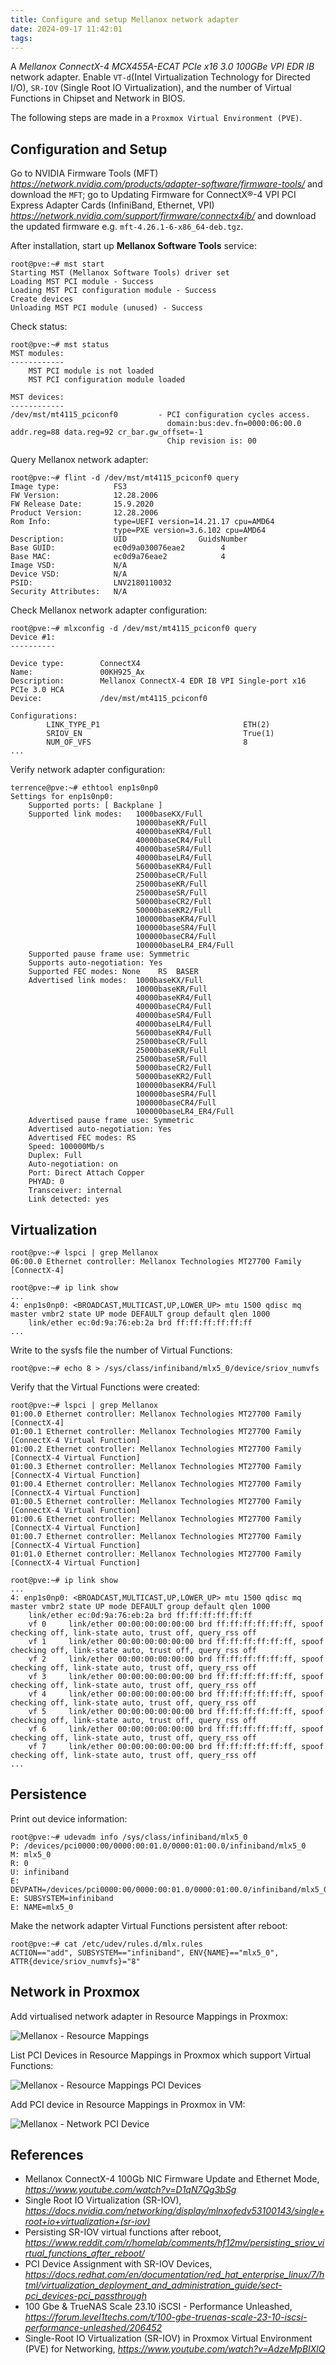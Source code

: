 ```yaml
---
title: Configure and setup Mellanox network adapter
date: 2024-09-17 11:42:01
tags:
---
```


A _Mellanox ConnectX-4 MCX455A-ECAT PCIe x16 3.0 100GBe VPI EDR IB_ network adapter. Enable `VT-d`(Intel Virtualization Technology for Directed I/O), `SR-IOV` (Single Root IO Virtualization), and the number of Virtual Functions in Chipset and Network in BIOS.

The following steps are made in a `Proxmox Virtual Environment (PVE)`.


Configuration and Setup
-----------------------

Go to NVIDIA Firmware Tools (MFT) _https://network.nvidia.com/products/adapter-software/firmware-tools/_ and download the `MFT`; go to Updating Firmware for ConnectX®-4 VPI PCI Express Adapter Cards (InfiniBand, Ethernet, VPI) _https://network.nvidia.com/support/firmware/connectx4ib/_ and download the updated firmware e.g. `mft-4.26.1-6-x86_64-deb.tgz`.

After installation, start up **Mellanox Software Tools** service:

```
root@pve:~# mst start
Starting MST (Mellanox Software Tools) driver set
Loading MST PCI module - Success
Loading MST PCI configuration module - Success
Create devices
Unloading MST PCI module (unused) - Success
```

Check status:

```
root@pve:~# mst status
MST modules:
------------
    MST PCI module is not loaded
    MST PCI configuration module loaded

MST devices:
------------
/dev/mst/mt4115_pciconf0         - PCI configuration cycles access.
                                   domain:bus:dev.fn=0000:06:00.0 addr.reg=88 data.reg=92 cr_bar.gw_offset=-1
                                   Chip revision is: 00
```

Query Mellanox network adapter:

```
root@pve:~# flint -d /dev/mst/mt4115_pciconf0 query
Image type:            FS3
FW Version:            12.28.2006
FW Release Date:       15.9.2020
Product Version:       12.28.2006
Rom Info:              type=UEFI version=14.21.17 cpu=AMD64
                       type=PXE version=3.6.102 cpu=AMD64
Description:           UID                GuidsNumber
Base GUID:             ec0d9a030076eae2        4
Base MAC:              ec0d9a76eae2            4
Image VSD:             N/A
Device VSD:            N/A
PSID:                  LNV2180110032
Security Attributes:   N/A
```

Check Mellanox network adapter configuration:

```
root@pve:~# mlxconfig -d /dev/mst/mt4115_pciconf0 query
Device #1:
----------

Device type:        ConnectX4
Name:               00KH925_Ax
Description:        Mellanox ConnectX-4 EDR IB VPI Single-port x16 PCIe 3.0 HCA
Device:             /dev/mst/mt4115_pciconf0

Configurations:
        LINK_TYPE_P1                                ETH(2)
        SRIOV_EN                                    True(1)
        NUM_OF_VFS                                  8
...
```

Verify network adapter configuration:

```
terrence@pve:~# ethtool enp1s0np0
Settings for enp1s0np0:
	Supported ports: [ Backplane ]
	Supported link modes:   1000baseKX/Full
	                        10000baseKR/Full
	                        40000baseKR4/Full
	                        40000baseCR4/Full
	                        40000baseSR4/Full
	                        40000baseLR4/Full
	                        56000baseKR4/Full
	                        25000baseCR/Full
	                        25000baseKR/Full
	                        25000baseSR/Full
	                        50000baseCR2/Full
	                        50000baseKR2/Full
	                        100000baseKR4/Full
	                        100000baseSR4/Full
	                        100000baseCR4/Full
	                        100000baseLR4_ER4/Full
	Supported pause frame use: Symmetric
	Supports auto-negotiation: Yes
	Supported FEC modes: None	 RS	 BASER
	Advertised link modes:  1000baseKX/Full
	                        10000baseKR/Full
	                        40000baseKR4/Full
	                        40000baseCR4/Full
	                        40000baseSR4/Full
	                        40000baseLR4/Full
	                        56000baseKR4/Full
	                        25000baseCR/Full
	                        25000baseKR/Full
	                        25000baseSR/Full
	                        50000baseCR2/Full
	                        50000baseKR2/Full
	                        100000baseKR4/Full
	                        100000baseSR4/Full
	                        100000baseCR4/Full
	                        100000baseLR4_ER4/Full
	Advertised pause frame use: Symmetric
	Advertised auto-negotiation: Yes
	Advertised FEC modes: RS
	Speed: 100000Mb/s
	Duplex: Full
	Auto-negotiation: on
	Port: Direct Attach Copper
	PHYAD: 0
	Transceiver: internal
	Link detected: yes
```


Virtualization
--------------

```
root@pve:~# lspci | grep Mellanox
06:00.0 Ethernet controller: Mellanox Technologies MT27700 Family [ConnectX-4]

root@pve:~# ip link show
...
4: enp1s0np0: <BROADCAST,MULTICAST,UP,LOWER_UP> mtu 1500 qdisc mq master vmbr2 state UP mode DEFAULT group default qlen 1000
    link/ether ec:0d:9a:76:eb:2a brd ff:ff:ff:ff:ff:ff
...
```

Write to the sysfs file the number of Virtual Functions:

```
root@pve:~# echo 8 > /sys/class/infiniband/mlx5_0/device/sriov_numvfs
```

Verify that the Virtual Functions were created:

```
root@pve:~# lspci | grep Mellanox
01:00.0 Ethernet controller: Mellanox Technologies MT27700 Family [ConnectX-4]
01:00.1 Ethernet controller: Mellanox Technologies MT27700 Family [ConnectX-4 Virtual Function]
01:00.2 Ethernet controller: Mellanox Technologies MT27700 Family [ConnectX-4 Virtual Function]
01:00.3 Ethernet controller: Mellanox Technologies MT27700 Family [ConnectX-4 Virtual Function]
01:00.4 Ethernet controller: Mellanox Technologies MT27700 Family [ConnectX-4 Virtual Function]
01:00.5 Ethernet controller: Mellanox Technologies MT27700 Family [ConnectX-4 Virtual Function]
01:00.6 Ethernet controller: Mellanox Technologies MT27700 Family [ConnectX-4 Virtual Function]
01:00.7 Ethernet controller: Mellanox Technologies MT27700 Family [ConnectX-4 Virtual Function]
01:01.0 Ethernet controller: Mellanox Technologies MT27700 Family [ConnectX-4 Virtual Function]

root@pve:~# ip link show
...
4: enp1s0np0: <BROADCAST,MULTICAST,UP,LOWER_UP> mtu 1500 qdisc mq master vmbr2 state UP mode DEFAULT group default qlen 1000
    link/ether ec:0d:9a:76:eb:2a brd ff:ff:ff:ff:ff:ff
    vf 0     link/ether 00:00:00:00:00:00 brd ff:ff:ff:ff:ff:ff, spoof checking off, link-state auto, trust off, query_rss off
    vf 1     link/ether 00:00:00:00:00:00 brd ff:ff:ff:ff:ff:ff, spoof checking off, link-state auto, trust off, query_rss off
    vf 2     link/ether 00:00:00:00:00:00 brd ff:ff:ff:ff:ff:ff, spoof checking off, link-state auto, trust off, query_rss off
    vf 3     link/ether 00:00:00:00:00:00 brd ff:ff:ff:ff:ff:ff, spoof checking off, link-state auto, trust off, query_rss off
    vf 4     link/ether 00:00:00:00:00:00 brd ff:ff:ff:ff:ff:ff, spoof checking off, link-state auto, trust off, query_rss off
    vf 5     link/ether 00:00:00:00:00:00 brd ff:ff:ff:ff:ff:ff, spoof checking off, link-state auto, trust off, query_rss off
    vf 6     link/ether 00:00:00:00:00:00 brd ff:ff:ff:ff:ff:ff, spoof checking off, link-state auto, trust off, query_rss off
    vf 7     link/ether 00:00:00:00:00:00 brd ff:ff:ff:ff:ff:ff, spoof checking off, link-state auto, trust off, query_rss off
...
```


Persistence
-----------

Print out device information:

```
root@pve:~# udevadm info /sys/class/infiniband/mlx5_0
P: /devices/pci0000:00/0000:00:01.0/0000:01:00.0/infiniband/mlx5_0
M: mlx5_0
R: 0
U: infiniband
E: DEVPATH=/devices/pci0000:00/0000:00:01.0/0000:01:00.0/infiniband/mlx5_0
E: SUBSYSTEM=infiniband
E: NAME=mlx5_0
```

Make the network adapter Virtual Functions persistent after reboot:

```
root@pve:~# cat /etc/udev/rules.d/mlx.rules
ACTION=="add", SUBSYSTEM=="infiniband", ENV{NAME}=="mlx5_0", ATTR{device/sriov_numvfs}="8"
```


Network in Proxmox
------------------

Add virtualised network adapter in Resource Mappings in Proxmox:

![Mellanox - Resource Mappings](/img/Mellanox%20-%20Resource%20Mappings.png "Mellanox - Resource Mappings")

List PCI Devices in Resource Mappings in Proxmox which support Virtual Functions:

![Mellanox - Resource Mappings PCI Devices](/img/Mellanox%20-%20Resource%20Mappings%20PCI%20Devices.png "Mellanox - Resource Mappings PCI Devices")

Add PCI device in Resource Mappings in Proxmox in VM:

![Mellanox - Network PCI Device](/img/Mellanox%20-%20Network%20PCI%20Device.png "Mellanox - Network PCI Device")


References
----------

- Mellanox ConnectX-4 100Gb NIC Firmware Update and Ethernet Mode, _https://www.youtube.com/watch?v=D1qN7Qg3bSg_
- Single Root IO Virtualization (SR-IOV), _https://docs.nvidia.com/networking/display/mlnxofedv53100143/single+root+io+virtualization+(sr-iov)_
- Persisting SR-IOV virtual functions after reboot, _https://www.reddit.com/r/homelab/comments/hf12mv/persisting_sriov_virtual_functions_after_reboot/_
- PCI Device Assignment with SR-IOV Devices, _https://docs.redhat.com/en/documentation/red_hat_enterprise_linux/7/html/virtualization_deployment_and_administration_guide/sect-pci_devices-pci_passthrough_
- 100 Gbe & TrueNAS Scale 23.10 iSCSI - Performance Unleashed, _https://forum.level1techs.com/t/100-gbe-truenas-scale-23-10-iscsi-performance-unleashed/206452_
- Single-Root IO Virtualization (SR-IOV) in Proxmox Virtual Environment (PVE) for Networking, _https://www.youtube.com/watch?v=AdzeMpBIXlQ_
